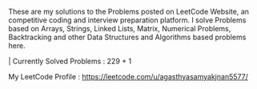 These are my solutions to the Problems posted on LeetCode Website, an competitive coding and interview preparation platform. 
I solve Problems based on Arrays, Strings, Linked Lists, Matrix, Numerical Problems, Backtracking and other Data Structures and Algorithms based problems here.

| Currently Solved Problems : 229 + 1

 My LeetCode Profile : https://leetcode.com/u/agasthyasamyakjnan5577/
